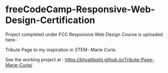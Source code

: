 # freeCodeCamp-Responsive-Web-Design-Certification
Project completed under FCC Responsive Web Design Course is uploaded here- 

Tribute Page to my inspiration in STEM- Marie Curie.


See the working project at 
: https://khyatibisht.github.io/Tribute-Page-Marie-Curie/
